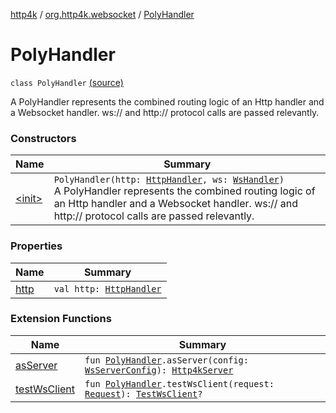 [http4k](../../index.md) / [org.http4k.websocket](../index.md) / [PolyHandler](./index.md)

# PolyHandler

`class PolyHandler` [(source)](https://github.com/http4k/http4k/blob/master/http4k-core/src/main/kotlin/org/http4k/websocket/websocket.kt#L30)

A PolyHandler represents the combined routing logic of an Http handler and a Websocket handler.
ws:// and http:// protocol calls are passed relevantly.

### Constructors

| Name | Summary |
|---|---|
| [&lt;init&gt;](-init-.md) | `PolyHandler(http: `[`HttpHandler`](../../org.http4k.core/-http-handler.md)`, ws: `[`WsHandler`](../-ws-handler.md)`)`<br>A PolyHandler represents the combined routing logic of an Http handler and a Websocket handler. ws:// and http:// protocol calls are passed relevantly. |

### Properties

| Name | Summary |
|---|---|
| [http](http.md) | `val http: `[`HttpHandler`](../../org.http4k.core/-http-handler.md) |

### Extension Functions

| Name | Summary |
|---|---|
| [asServer](../../org.http4k.server/as-server.md) | `fun `[`PolyHandler`](./index.md)`.asServer(config: `[`WsServerConfig`](../../org.http4k.server/-ws-server-config/index.md)`): `[`Http4kServer`](../../org.http4k.server/-http4k-server/index.md) |
| [testWsClient](../../org.http4k.testing/test-ws-client.md) | `fun `[`PolyHandler`](./index.md)`.testWsClient(request: `[`Request`](../../org.http4k.core/-request/index.md)`): `[`TestWsClient`](../../org.http4k.testing/-test-ws-client/index.md)`?` |
